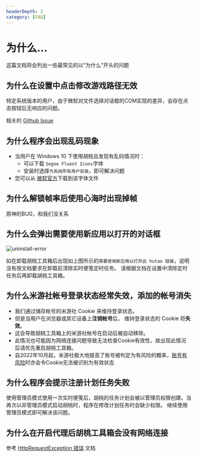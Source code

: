 ```yaml
---
headerDepth: 2
category: [FAQ]
---
```


# 为什么...

这篇文档将会列出一些最常见的以“为什么”开头的问题

## 为什么在设置中点击修改游戏路径无效

特定系统版本的用户，由于微软对文件选择对话框的COM实现的差异，会存在点击按钮后无响应的问题。

相关的 [Github Issue](https://github.com/microsoft/WindowsAppSDK/issues/2931)

## 为什么程序会出现乱码现象

- 当用户在 Windows 10 下使用胡桃且发现有乱码情况时：
    - 可以下载 `Segoe Fluent Icons`字体
    - 安装时选择`为系统所有用户安装`，即可解决问题
- 您可以从 [微软官方](https://aka.ms/SegoeFluentIcons)下载到该字体文件

## 为什么解锁帧率后使用心海时出现掉帧
原神的BUG，和我们没关系

## 为什么会弹出需要使用新应用以打开的对话框
![uninstall-error](https://img.alicdn.com/imgextra/i3/1797064093/O1CN01b3j0eY1g6duBXLJXg_!!1797064093.jpg)

如在卸载胡桃工具箱后出现如上图所示的`需要使用新应用以打开此 hutao 链接`，说明没有按文档要求在卸载前清除实时便笺定时任务。
请根据文档在设置中清除定时任务后再卸载胡桃工具箱。

## 为什么米游社帐号登录状态经常失效，添加的帐号消失

* 我们通过储存帐号的米游社 Cookie 来维持登录状态。
* 但是当用户在浏览器或其它设备上**注销帐号**后， 维持登录状态的 Cookie 将**失效**。
* 这会导致胡桃工具箱上的米游社帐号在启动后被自动移除。
* 此情况也可能因为网络连接问题导致无法检查Cookie有效性，故出现此情况后请优先重启胡桃工具箱。
* 自2022年10月起，米游社极大地提高了账号被判定为有风险的概率，[账号有风险](mihoyo-risk-tip.md)时亦会令Cookie无法被识别为有效状态   

## 为什么程序会提示注册计划任务失败
使用管理员模式使用一次实时便笺后，胡桃的任务计划会被以管理员权限创建。当再次以非管理员模式启动胡桃时，程序在修改计划任务时会缺少权限。
继续使用管理员模式即可解决该问题。

## 为什么在开启代理后胡桃工具箱会没有网络连接

参考 [HttpRequestException 错误](HttpRequestException.md) 文档

